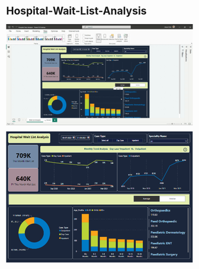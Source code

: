 # Hospital-Wait-List-Analysis
![](https://github.com/Ishani-Deb/Hospital-Wait-List-Analysis/blob/main/Project%20Gif.gif)

![](https://github.com/Ishani-Deb/Hospital-Wait-List-Analysis/blob/main/Dashboard%20Homescreen.png)
